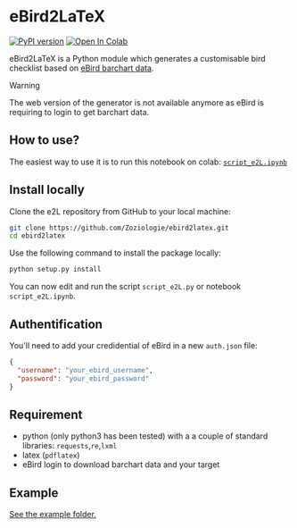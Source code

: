 # eBird2LaTeX

[![PyPI version](https://img.shields.io/pypi/v/e2L.svg)](https://pypi.org/project/e2L/) [![Open In Colab](https://colab.research.google.com/assets/colab-badge.svg)](https://colab.research.google.com/github/Zoziologie/ebird2latex/blob/master/script_e2L.ipynb)

eBird2LaTeX is a Python module which generates a customisable bird checklist based on [eBird barchart data](https://ebird.org/GuideMe?cmd=changeLocation).

> [!WARNING]  
> The web version of the generator is not available anymore as eBird is requiring to login to get barchart data.

## How to use?

The easiest way to use it is to run this notebook on colab: [`script_e2L.ipynb`](https://github.com/Zoziologie/ebird2latex/blob/master/script_e2L.ipynb)

## Install locally

Clone the e2L repository from GitHub to your local machine:

```bash
git clone https://github.com/Zoziologie/ebird2latex.git
cd ebird2latex
```

Use the following command to install the package locally:

```bash
python setup.py install
```

You can now edit and run the script `script_e2L.py` or notebook `script_e2L.ipynb`.

## Authentification

You'll need to add your credidential of eBird in a new `auth.json` file:

```json
{
  "username": "your_ebird_username",
  "password": "your_ebird_password"
}
```

## Requirement

- python (only python3 has been tested) with a a couple of standard libraries: `requests`,`re`,`lxml`
- latex (`pdflatex`)
- eBird login to download barchart data and your target

## Example

[See the example folder.](https://github.com/Zoziologie/ebird2latex/tree/master/example)
